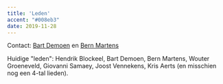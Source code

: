 ```yaml
---
title: 'Leden'
accent: "#008eb3"
date: 2019-11-28
---
```


Contact: [Bart Demoen](https://people.cs.kuleuven.be/cgi-bin/e-post.pl?epost=Bart.Demoen) en [Bern Martens](https://people.cs.kuleuven.be/cgi-bin/e-post.pl?epost=Bern.Martens)

Huidige "leden": Hendrik Blockeel, Bart Demoen, Bern Martens, Wouter Groeneveld, Giovanni Samaey, Joost Vennekens, Kris Aerts (en misschien nog een 4-tal lieden).
